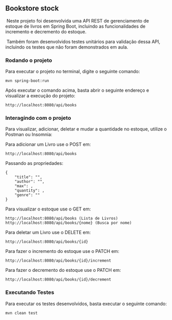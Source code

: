 ## Bookstore stock

​	Neste projeto foi desenvolvida uma API REST de gerenciamento de estoque de livros em Spring Boot, incluindo as funcionalidades de incremento e decremento do estoque.

​	Também foram desenvolvidos testes unitários para validação dessa API, incluindo os testes que não foram demonstrados em aula.



### Rodando o projeto

Para executar o projeto no terminal, digite o seguinte comando:

```shell script
mvn spring-boot:run 
```

Após executar o comando acima, basta abrir o seguinte endereço e visualizar a execução do projeto:

```
http://localhost:8080/api/books
```



### Interagindo com o projeto

Para visualizar, adicionar, deletar e mudar a quantidade no estoque, utilize o Postman ou Insomnia:

Para adicionar um Livro use o POST em:

```
http://localhost:8080/api/books
```

Passando as propriedades:

```
{
    "title": "",
    "author": "",
    "max": ,
    "quantity": ,
    "genre": ""
}
```

Para visualizar o estoque use o GET em:

```
http://localhost:8080/api/books (Lista de Livros)
http://localhost:8080/api/books/{nome} (Busca por nome)
```

Para deletar um Livro use o DELETE em:

```
http://localhost:8080/api/books/{id}
```

Para fazer o incremento do estoque use o PATCH em:

```
http://localhost:8080/api/books/{id}/increment
```

Para fazer o decremento do estoque use o PATCH em:

```
http://localhost:8080/api/books/{id}/decrement
```



### Executando Testes

Para executar os testes desenvolvidos, basta executar o seguinte comando:

```shell script
mvn clean test
```

